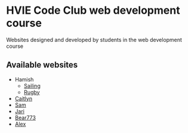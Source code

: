 # HVIE Code Club web development course
Websites designed and developed by students in the web development course

## Available websites
- Hamish
  - [Sailing](https://hivedunedin.github.io/websites/hamish/sailing)
  - [Rugby](https://hivedunedin.github.io/websites/hamish/rugby)
- [Caitlyn](https://hivedunedin.github.io/websites/caitlyn)
- [Sam](https://hivedunedin.github.io/websites/sam)
- [Jari](https://hivedunedin.github.io/websites/jari)
- [Bear773](https://hivedunedin.github.io/websites/bear773)
- [Alex](https://hivedunedin.github.io/websites/alex)

